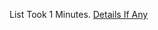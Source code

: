 List Took 1 Minutes.
[Details If Any](https://github.com/deathbybandaid/piholeparser/blob/master/RecentRunLogs/parsingscripts/hpHostsPartial.md)


